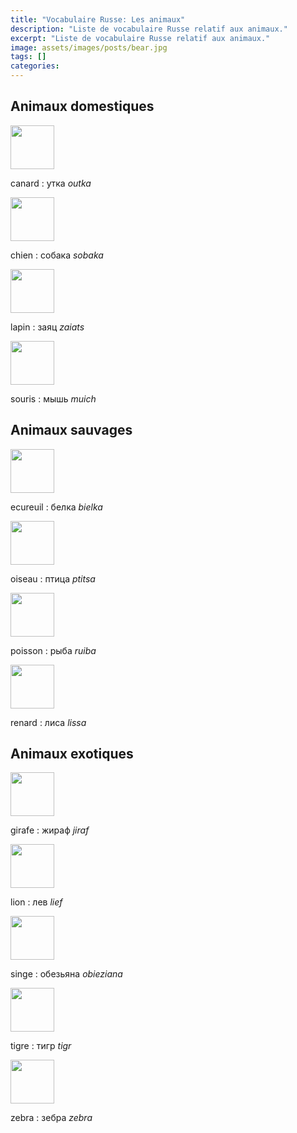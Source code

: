 ```yaml
---
title: "Vocabulaire Russe: Les animaux"
description: "Liste de vocabulaire Russe relatif aux animaux."
excerpt: "Liste de vocabulaire Russe relatif aux animaux."
image: assets/images/posts/bear.jpg
tags: []
categories:
---
```

## Animaux domestiques

<img src="http://loremflickr.com/70/70/duck/all" width="70" height="70" class="alignleft size-thumbnail" />

canard
: yткa
*outka*

<img src="http://loremflickr.com/70/70/dog/all" width="70" height="70" class="alignleft size-thumbnail" />

chien
: coбакa
*sobaka*

<img src="http://loremflickr.com/70/70/rabbit/all" width="70" height="70" class="alignleft size-thumbnail" />

lapin
: заяц
*zaiats*

<img src="http://loremflickr.com/70/70/mouse,gray/all" width="70" height="70" class="alignleft size-thumbnail" />

souris
: мышь
*muich*


## Animaux sauvages

<img src="http://loremflickr.com/70/70/squirrel/all" width="70" height="70" class="alignleft size-thumbnail" />

ecureuil
: бeлка
*bielka*

<img src="http://loremflickr.com/70/70/bird/all" width="70" height="70" class="alignleft size-thumbnail" />

oiseau
: птицa
*ptitsa*

<img src="http://loremflickr.com/70/70/fish/all" width="70" height="70" class="alignleft size-thumbnail" />

poisson
: рыба
*ruiba*

<img src="http://loremflickr.com/70/70/fox/all" width="70" height="70" class="alignleft size-thumbnail" />

renard
: лиса
*lissa*


## Animaux exotiques


<img src="http://loremflickr.com/70/70/giraffe/all" width="70" height="70" class="alignleft size-thumbnail" />

girafe
: жираф
*jiraf*

<img src="http://loremflickr.com/70/70/lion/all" width="70" height="70" class="alignleft size-thumbnail" />

lion
: лев
*lief*

<img src="http://loremflickr.com/70/70/monkey/all" width="70" height="70" class="alignleft size-thumbnail" />

singe
: обезьяна
*obieziana*

<img src="http://loremflickr.com/70/70/tigre/all" width="70" height="70" class="alignleft size-thumbnail" />

tigre
: тигр
*tigr*

<img src="http://loremflickr.com/70/70/zebra/all" width="70" height="70" class="alignleft size-thumbnail" />

zebra
: зебра
*zebra*
